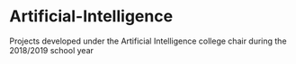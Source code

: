 # Artificial-Intelligence
Projects developed under the Artificial Intelligence college chair during the 2018/2019 school year
